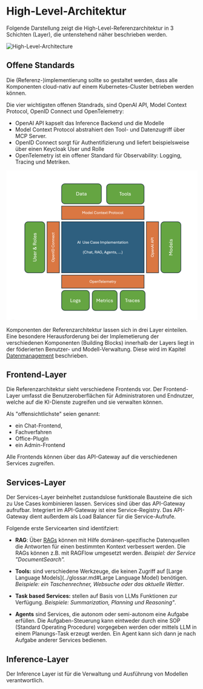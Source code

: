 # High-Level-Architektur

Folgende Darstellung zeigt die High-Level-Referenzarchitektur in 3 Schichten (Layer), die untenstehend näher beschrieben werden.

![High-Level-Architecture](high_level_architecture.drawio)

## Offene Standards

Die (Referenz-)implementierung sollte so gestaltet werden, dass alle Komponenten cloud-nativ auf einem Kubernetes-Cluster betrieben werden können.

Die vier wichtigsten offenen Standrads, sind OpenAI API, Model Context Protocol, OpenID Connect und OpenTelemetry:

- OpenAI API kapselt das Inference Backend und die Modelle
- Model Context Protocol abstrahiert den Tool- und Datenzugriff über MCP Server.
- OpenID Connect sorgt für Authentifizierung und liefert beispielsweise über einen Keycloak User und Rolle
- OpenTelemetry ist ein offener Standard für Observability: Logging, Tracing und Metriken. 

![Offene Standards](open_standards.png)

Komponenten der Referenzarchitektur lassen sich in drei Layer einteilen. Eine besondere Herausforderung bei der Implemetierung der verschiedenen Komponenten (Building Blocks) innerhalb der Layers liegt in der föderierten Benutzer- und Modell-Verwaltung. Diese wird im Kapitel [Datenmanagement](data_management.md) beschrieben.

## Frontend-Layer

Die Referenzarchitektur sieht verschiedene Frontends vor. Der Frontend-Layer umfasst die Benutzeroberflächen für Administratoren und Endnutzer, welche auf die KI-Dienste zugreifen und sie verwalten können.

Als "offensichtlichste" seien genannt:

- ein Chat-Frontend,
- Fachverfahren
- Office-PlugIn
- ein Admin-Frontend

Alle Frontends können über das API-Gateway auf die verschiedenen Services zugreifen.

## Services-Layer

Der Services-Layer beinheltet zustandslose funktionale Bausteine die sich zu Use Cases kombinieren lassen. Services sind über das API-Gateway aufrufbar. Integriert im API-Gateway ist eine Service-Registry. Das API-Gateway dient außerdem als Load Balancer für die Service-Aufrufe.

Folgende erste Servicearten sind identifziert:

- **RAG**: Über [RAGs](../glossar.md#RAG) können mit Hilfe domänen-spezifische Datenquellen die Antworten für einen bestimmten Kontext verbessert werden. Die RAGs können z.B. mit RAGFlow umgesetzt werden. *Beispiel: der Service "DocumentSearch".*

- **Tools:** sind verschiedene Werkzeuge, die keinen Zugriff auf [Large Language Models](../glossar.md#Large Language Model) benötigen. *Beispiele: ein Taschenrechner, Websuche oder das aktuelle Wetter*.

- **Task based Services:** stellen auf Basis von LLMs Funktionen zur Verfügung. *Beispiele: Summarization, Planning und Reasoning"*.

- **Agents**  sind Services, die autonom oder semi-autonom eine Aufgabe erfüllen. Die Aufgaben-Steuerung kann eintweder durch eine SOP (Standard Operating Procedure) vorgegeben werden oder mittels LLM in einem Planungs-Task erzeugt werden. Ein Agent kann sich dann je nach Aufgabe anderer Services bedienen.

## Inference-Layer

Der Inference Layer ist für die Verwaltung und Ausführung von Modellen verantwortlich.

